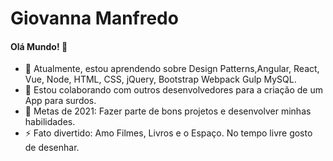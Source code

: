 # Giovanna Manfredo
#### Olá Mundo! 👋
- 🌱 Atualmente, estou aprendendo sobre Design Patterns,Angular, React, Vue, Node, HTML, CSS, jQuery, Bootstrap Webpack Gulp MySQL.
- 👯 Estou colaborando com outros desenvolvedores para a criação de um App para surdos.
- 🥅 Metas de 2021: Fazer parte de bons projetos e desenvolver minhas habilidades.
- ⚡ Fato divertido: Amo Filmes, Livros e o Espaço. No tempo livre gosto de desenhar. 



